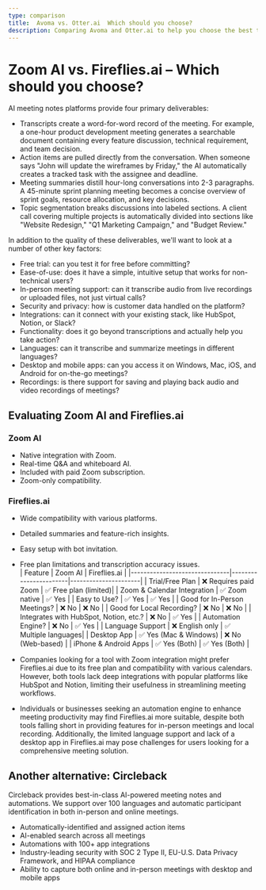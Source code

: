 ```yaml
---
type: comparison
title:  Avoma vs. Otter.ai  Which should you choose?
description: Comparing Avoma and Otter.ai to help you choose the best transcription tool. Explore features, pricing, and an alternative option, Circleback.
---
```


# Zoom AI vs. Fireflies.ai – Which should you choose?  
AI meeting notes platforms provide four primary deliverables:  
  
* Transcripts create a word-for-word record of the meeting. For example, a one-hour product development meeting generates a searchable document containing every feature discussion, technical requirement, and team decision.  
* Action items are pulled directly from the conversation. When someone says "John will update the wireframes by Friday," the AI automatically creates a tracked task with the assignee and deadline.  
* Meeting summaries distill hour-long conversations into 2-3 paragraphs. A 45-minute sprint planning meeting becomes a concise overview of sprint goals, resource allocation, and key decisions.  
* Topic segmentation breaks discussions into labeled sections. A client call covering multiple projects is automatically divided into sections like "Website Redesign," "Q1 Marketing Campaign," and "Budget Review."  
  
In addition to the quality of these deliverables, we'll want to look at a number of other key factors:  
  
* Free trial: can you test it for free before committing?  
* Ease-of-use: does it have a simple, intuitive setup that works for non-technical users?  
* In-person meeting support: can it transcribe audio from live recordings or uploaded files, not just virtual calls?  
* Security and privacy: how is customer data handled on the platform?  
* Integrations: can it connect with your existing stack, like HubSpot, Notion, or Slack?  
* Functionality: does it go beyond transcriptions and actually help you take action?  
* Languages: can it transcribe and summarize meetings in different languages?  
* Desktop and mobile apps: can you access it on Windows, Mac, iOS, and Android for on-the-go meetings?  
* Recordings: is there support for saving and playing back audio and video recordings of meetings?    
## Evaluating Zoom AI and Fireflies.ai  
### Zoom AI
- Native integration with Zoom.
- Real-time Q&A and whiteboard AI.
- Included with paid Zoom subscription.
- Zoom-only compatibility.
  
### Fireflies.ai
- Wide compatibility with various platforms.
- Detailed summaries and feature-rich insights.
- Easy setup with bot invitation.
- Free plan limitations and transcription accuracy issues.  
| Feature                        | Zoom AI               | Fireflies.ai         |
|-------------------------------|-----------------------|----------------------|
| Trial/Free Plan               | ❌ Requires paid Zoom  | ✅ Free plan (limited)|
| Zoom & Calendar Integration   | ✅ Zoom native         | ✅ Yes               |
| Easy to Use?                  | ✅ Yes                 | ✅ Yes               |
| Good for In-Person Meetings?  | ❌ No                  | ❌ No                |
| Good for Local Recording?     | ❌ No                  | ❌ No                |
| Integrates with HubSpot, Notion, etc.? | ❌ No           | ✅ Yes               |
| Automation Engine?            | ❌ No                  | ✅ Yes               |
| Language Support              | ❌ English only        | ✅ Multiple languages|
| Desktop App                   | ✅ Yes (Mac & Windows) | ❌ No (Web-based)    |
| iPhone & Android Apps         | ✅ Yes (Both)          | ✅ Yes (Both)        |  
- Companies looking for a tool with Zoom integration might prefer Fireflies.ai due to its free plan and compatibility with various calendars. However, both tools lack deep integrations with popular platforms like HubSpot and Notion, limiting their usefulness in streamlining meeting workflows.

- Individuals or businesses seeking an automation engine to enhance meeting productivity may find Fireflies.ai more suitable, despite both tools falling short in providing features for in-person meetings and local recording. Additionally, the limited language support and lack of a desktop app in Fireflies.ai may pose challenges for users looking for a comprehensive meeting solution.  
## Another alternative: Circleback  
Circleback provides best-in-class AI-powered meeting notes and automations. We support over 100 languages and automatic participant identification in both in-person and online meetings.  
  
* Automatically-identified and assigned action items  
* AI-enabled search across all meetings  
* Automations with 100+ app integrations  
* Industry-leading security with SOC 2 Type II, EU-U.S. Data Privacy Framework, and HIPAA compliance  
* Ability to capture both online and in-person meetings with desktop and mobile apps  